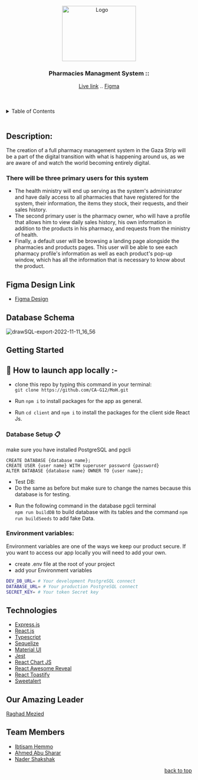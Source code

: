 <br />
<div align="center" id="top">
  <a href="https://pharmacies-mangement-system.herokuapp.com/" target="_blank">
    <img src="https://img.freepik.com/premium-vector/pharmacy-logo_18099-288.jpg?w=2000" width="200" height="150" alt="Logo" >
  </a>

  <h3 align="center">
    Pharmacies Managment System ::
  </h3>
    <a href="https://pharmacies-mangement-system.herokuapp.com/"> Live link</a>
    ..
    <a href="https://www.figma.com/file/luuxkgeFHCVIRP8xejMMZG/Pharmacy-Project?node-id=0%3A1&t=LnQy4241n2VW93u2-0">Figma</a>
</div>
<br />
<br />
<br />




<!-- TABLE OF CONTENTS -->
<details>
  <summary>Table of Contents</summary>
  <ol>
    <li>
      <a href="#description"> About The Project </a>
    </li>
    <li><a href="#team-members"> Team Members </a></li>
    <li><a href="#technologies">Built With</a></li>
    <li>
      <a href="#getting-started">Getting Started</a>
    </li>
    <li><a href="#figma-design-link">Figma Design</a></li>
    <li><a href="#database-schema">Database Schema</a></li>
  </ol>
</details>
<br />


## Description:
The creation of a full pharmacy management system in the Gaza Strip will be a part of the digital transition with what is happening around us, as we are aware of and watch the world becoming entirely digital.

### **There will be three primary users for this system**
                                      
- The health ministry will end up serving as the system's administrator and have daily access to all pharmacies that have registered for the system, their information, the items they stock, their requests, and their sales history. 
- The second primary user is the pharmacy owner, who will have a profile that allows him to view daily sales history, his own information in addition to the products in his pharmacy, and requests from the ministry of health.
- Finally, a default user will be browsing a landing page alongside the pharmacies and products pages. This user will be able to see each pharmacy profile's information as well as each product's pop-up window, which has all the information that is necessary to know about the product.

## **Figma Design Link**
- [Figma Design](https://www.figma.com/file/luuxkgeFHCVIRP8xejMMZG/Pharmacy-Project?node-id=0%3A1&t=LnQy4241n2VW93u2-0)

## **Database Schema**
![drawSQL-export-2022-11-11_16_56](https://user-images.githubusercontent.com/62811477/201366168-5874163d-0785-4b57-9332-0872c562818b.png)


## **Getting Started**  

## :pushpin: **How to launch app locally** :- 

*  clone this repo by typing this command in your terminal:  
`git clone https://github.com/CA-G12/MoH.git`

*  Run `npm i` to install packages for the app as general.

*  Run `cd client` and `npm i` to install the packages for the client side React Js.

### Database Setup  :clipboard: 

make sure you have installed PostgreSQL and pgcli 

```sql=
CREATE DATABASE {database name};
CREATE USER {user name} WITH superuser password {password}
ALTER DATABASE {database name} OWNER TO {user name};
```
- Test DB:
- Do the same as before but make sure to change the names because this database is for testing.

* Run the following command in the database pgcli terminal  
`npm run buildDB` to build database with its tables 
and the command `npm run buildSeeds` to add fake Data.

### **Environment variables:**
Environment variables are one of the ways we keep our product secure. If you want to access our app locally you will need to add your own.
- create .env file at the root of your project
- add your Environment variables
```sh
DEV_DB_URL= # Your development PostgreSQL connect
DATABASE_URL= # Your production PostgreSQL connect
SECRET_KEY= # Your token Secret key
```

## **Technologies**

* [Express.js](https://expressjs.com/)
* [React.js](https://reactjs.org/)
* [Typescript](https://www.typescriptlang.org/)
* [Sequelize](https://sequelize.org/)
* [Material UI](https://mui.com/)
* [Jest](https://jestjs.io/)
* [React Chart JS](https://react-chartjs-2.js.org/)
* [React Awesome Reveal](https://react-awesome-reveal.morello.dev/)
* [React Toastify](https://fkhadra.github.io/react-toastify/introduction/)
* [Sweetalert](https://sweetalert.js.org/docs/)


## **Our Amazing Leader**
[Raghad Mezied](https://github.com/Raghad-Mezied)


## **Team Members**
- [Ibtisam Hemmo](https://github.com/Ibtisam-Hemmo)
- [Ahmed Abu Sharar](https://github.com/AhmedAbuSharar)
- [Nader Shakshak](https://github.com/Nader-SH)

<p align="right"><a href="#top">back to top</a></p>

